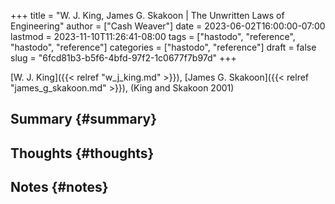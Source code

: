 +++
title = "W. J. King, James G. Skakoon | The Unwritten Laws of Engineering"
author = ["Cash Weaver"]
date = 2023-06-02T16:00:00-07:00
lastmod = 2023-11-10T11:26:41-08:00
tags = ["hastodo", "reference", "hastodo", "reference"]
categories = ["hastodo", "reference"]
draft = false
slug = "6fcd81b3-b5f6-4bfd-97f2-1c0677f7b97d"
+++

[W. J. King]({{< relref "w_j_king.md" >}}), [James G. Skakoon]({{< relref "james_g_skakoon.md" >}}), (King and Skakoon 2001)


## Summary {#summary}


## Thoughts {#thoughts}


## Notes {#notes}
